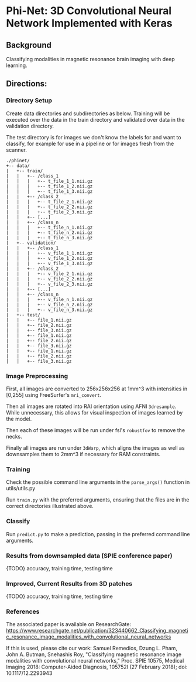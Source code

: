 # Phi-Net: 3D Convolutional Neural Network Implemented with Keras
## Background
Classifying modalities in magnetic resonance brain imaging with deep learning.

## Directions:
### Directory Setup
Create data directories and subdirectories as below. Training will be 
executed over the data in the train directory and validated over data in 
the validation directory.

The test directory is for images we don't know the labels for and want to
classify, for example for use in a pipeline or for images fresh from the
scanner.

```
./phinet/
+-- data/
|   +-- train/
|   |   +-- /class_1
|   |   |   +-- t_file_1_1.nii.gz
|   |   |   +-- t_file_1_2.nii.gz
|   |   |   +-- t_file_1_3.nii.gz
|   |   +-- /class_2
|   |   |   +-- t_file_2_1.nii.gz
|   |   |   +-- t_file_2_2.nii.gz
|   |   |   +-- t_file_2_3.nii.gz
|   |   +-- [...]
|   |   +-- /class_n
|   |   |   +-- t_file_n_1.nii.gz
|   |   |   +-- t_file_n_2.nii.gz
|   |   |   +-- t_file_n_3.nii.gz
|   +-- validation/
|   |   +-- /class_1
|   |   |   +-- v_file_1_1.nii.gz
|   |   |   +-- v_file_1_2.nii.gz
|   |   |   +-- v_file_1_3.nii.gz
|   |   +-- /class_2
|   |   |   +-- v_file_2_1.nii.gz
|   |   |   +-- v_file_2_2.nii.gz
|   |   |   +-- v_file_2_3.nii.gz
|   |   +-- [...]
|   |   +-- /class_n
|   |   |   +-- v_file_n_1.nii.gz
|   |   |   +-- v_file_n_2.nii.gz
|   |   |   +-- v_file_n_3.nii.gz
|   +-- test/
|   |   +-- file_1.nii.gz
|   |   +-- file_2.nii.gz
|   |   +-- file_3.nii.gz
|   |   +-- file_1.nii.gz
|   |   +-- file_2.nii.gz
|   |   +-- file_3.nii.gz
|   |   +-- file_1.nii.gz
|   |   +-- file_2.nii.gz
|   |   +-- file_3.nii.gz
```
### Image Preprocessing
First, all images are converted to 256x256x256 at 1mm^3 with intensities in [0,255]
using FreeSurfer's `mri_convert`.

Then all images are rotated into RAI orientation using AFNI `3dresample`.  While unnecessary,
this allows for visual inspection of images learned by the model.

Then each of these images will be run under fsl's `robustfov` to remove the necks.

Finally all images are run under `3dWarp`, which aligns the images as well as downsamples them
to 2mm^3 if necessary for RAM constraints.

### Training
Check the possible command line arguments in the `parse_args()` function in utils/utils.py

Run `train.py` with the preferred arguments, ensuring that the files are in the correct 
directories illustrated above.

### Classify
Run `predict.py` to make a prediction, passing in the preferred command line arguments.


### Results from downsampled data (SPIE conference paper)
{TODO}
accuracy, training time, testing time

### Improved, Current Results from 3D patches
{TODO}
accuracy, training time, testing time

### References
The associated paper is available on ResearchGate: https://www.researchgate.net/publication/323440662_Classifying_magnetic_resonance_image_modalities_with_convolutional_neural_networks

If this is used, please cite our work:
Samuel Remedios, Dzung L. Pham, John A. Butman, Snehashis Roy, "Classifying magnetic resonance image modalities with convolutional neural networks," Proc. SPIE 10575, Medical Imaging 2018: Computer-Aided Diagnosis, 105752I (27 February 2018); doi: 10.1117/12.2293943
